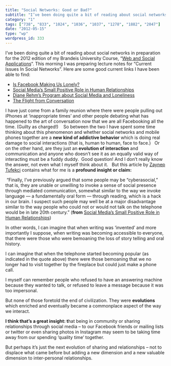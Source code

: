 ```yaml
---
title: "Social Networks: Good or Bad?"
subtitle: "I’ve been doing quite a bit of reading about social networks in preparation for the 2012 edition of ..."
category: "1"
tags: ["738", "833", "1024", "1036", "1037", "1278", "1882", "2047"]
date: "2012-05-15"
type: "wp"
wordpress_id: 333
---
```

I’ve been doing quite a bit of reading about social networks in preparation for the 2012 edition of my Brandeis University Course, “[Web and Social Applications](https://sites.google.com/site/jbs2012cosiwebsocial/)“. This morning I was preparing lecture notes for “Current Issues In Social Networks”. Here are some good current links I have been able to find:

- [Is Facebook Making Us Lonely?](http://www.theatlantic.com/magazine/archive/2012/05/is-facebook-making-us-lonely/8930/)
- [Social Media’s Small Positive Role in Human Relationships](http://www.theatlantic.com/technology/archive/2012/04/social-medias-small-positive-role-in-human-relationships/256346/)
- [Diane Rehm’s Program about Social Media and Loneliness](http://thedianerehmshow.org/shows/2012-05-14/social-media-and-loneliness)
- [The Flight from Conversation](http://www.nytimes.com/2012/04/22/opinion/sunday/the-flight-from-conversation.html?pagewanted=all)

I have just come from a family reunion where there were people pulling out iPhones at ‘inappropriate times’ and other people debating what has happened to the art of conversation now that we are all Facebooking all the time. (Guilty as charged!) 
 
So between the two I have spent some time thinking about this phenomenon and whether social networks and mobile phones together are a **new kind of addictive behavior** which is doing real damage to social interactions (that is, human to human, face to face.)
 
Or on the other hand, are they just an **evolution of interaction** and communication and anyone who doesn’t see it as an equally valid way of interacting must be a fuddy duddy.  Good question! And I don’t really know the answer, not even what I myself think about it.
 
But this article by [Zaynep Tufekci](http://www.theatlantic.com/technology/archive/2012/04/social-medias-small-positive-role-in-human-relationships/256346/) contains what for me is a **profound insight or claim:**
 
> 
 “Finally, I’ve previously argued that some people may be “cyberasocial,” that is, they are unable or unwilling to invoke a sense of social presence through mediated communication, somewhat similar to the way we invoke language — a fundamentally oral form — through reading, which is a hack in our brain. I suspect such people may well be at a major disadvantage similar to the way people who could not or would not talk on the telephone would be in late 20th century.” (**from** [Social Media’s Small Positive Role in Human Relationships](http://www.theatlantic.com/technology/archive/2012/04/social-medias-small-positive-role-in-human-relationships/256346/))

In other words, I can imagine that when writing was ‘invented’ and more importantly I suppose, when writing was becoming accessible to everyone, that there were those who were bemoaning the loss of story telling and oral history.

I can imagine that when the telephone started becoming popular (as indicated in the quote above) there were those bemoaning that we no longer had to visit together by the fireplace but could just make a phone call.

I myself can remember people who refused to have an answering machine because they wanted to talk, or refused to leave a message because it was too impersonal.

But none of those foretold the end of civilization. They were **evolutions** which enriched and eventually became a commonplace aspect of the way we interact.

**I think that’s a great insight: t**hat being in community or sharing relationships through social media – to our Facebook friends or mailing lists or twitter or even sharing photos in Instagram may seem to be taking time away from our spending ‘quality time’ together.

But perhaps it’s just the next evolution of sharing and relationships – not to displace what came before but adding a new dimension and a new valuable dimension to inter-personal relationships.